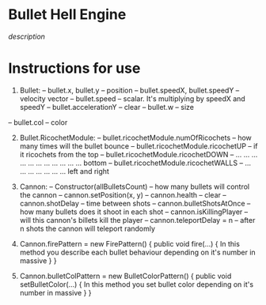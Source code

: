 # Bullet Hell Engine
*description*

# Instructions for use

1) Bullet:
  – bullet.x, bullet.y – position
  – bullet.speedX, bullet.speedY – velocity vector
  – bullet.speed – scalar. It's multiplying by speedX and speedY
  – bullet.accelerationY – clear
  – bullet.w – size
  
  – bullet.col – color
  
  2) Bullet.RicochetModule:
  – bullet.ricochetModule.numOfRicochets – how many times will the bullet bounce
  – bullet.ricochetModule.ricochetUP – if it ricochets from the top
  – bullet.ricochetModule.ricochetDOWN – … … … … … … … … … … … bottom
  – bullet.ricochetModule.ricochetWALLS – … … … … … … … left and right
   
  3) Cannon:
  – Constructor(allBulletsCount) – how many bullets will control the cannon
  – cannon.setPosition(x, y)
  – cannon.health – clear
  – cannon.shotDelay – time between shots
  – cannon.bulletShotsAtOnce – how many bullets does it shoot in each shot
  – cannon.isKillingPlayer – will this cannon's billets kill the player
  – cannon.teleportDelay = n – after n shots the cannon will teleport randomly
  
  4) Cannon.firePattern = new FirePattern() {
    public void fire(...) {
      In this method you describe each bullet behaviour 
      depending on it's number in massive
    }
  }
  
  5) Cannon.bulletColPattern = new BulletColorPattern() {
    public void setBulletColor(...) {
      In this method you set bullet color
      depending on it's number in massive
    }
  }
  
